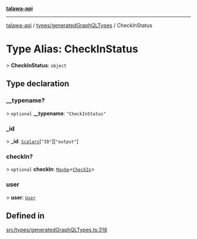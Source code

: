 [**talawa-api**](../../../README.md)

***

[talawa-api](../../../modules.md) / [types/generatedGraphQLTypes](../README.md) / CheckInStatus

# Type Alias: CheckInStatus

\> **CheckInStatus**: `object`

## Type declaration

### \_\_typename?

\> `optional` **\_\_typename**: `"CheckInStatus"`

### \_id

\> **\_id**: [`Scalars`](Scalars.md)\[`"ID"`\]\[`"output"`\]

### checkIn?

\> `optional` **checkIn**: [`Maybe`](Maybe.md)\<[`CheckIn`](CheckIn.md)\>

### user

\> **user**: [`User`](User.md)

## Defined in

[src/types/generatedGraphQLTypes.ts:318](https://github.com/PalisadoesFoundation/talawa-api/blob/5c5b29a0ea487bda8306089fe128f43f3be29f94/src/types/generatedGraphQLTypes.ts#L318)

